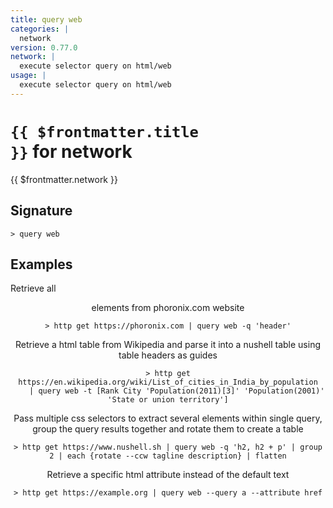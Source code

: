 ```yaml
---
title: query web
categories: |
  network
version: 0.77.0
network: |
  execute selector query on html/web
usage: |
  execute selector query on html/web
---
```


# <code>{{ $frontmatter.title }}</code> for network

<div class='command-title'>{{ $frontmatter.network }}</div>

## Signature

```> query web ```

## Examples

Retrieve all <header> elements from phoronix.com website
```shell
> http get https://phoronix.com | query web -q 'header'

```

Retrieve a html table from Wikipedia and parse it into a nushell table using table headers as guides
```shell
> http get https://en.wikipedia.org/wiki/List_of_cities_in_India_by_population
    | query web -t [Rank City 'Population(2011)[3]' 'Population(2001)' 'State or union territory']

```

Pass multiple css selectors to extract several elements within single query, group the query results together and rotate them to create a table
```shell
> http get https://www.nushell.sh | query web -q 'h2, h2 + p' | group 2 | each {rotate --ccw tagline description} | flatten

```

Retrieve a specific html attribute instead of the default text
```shell
> http get https://example.org | query web --query a --attribute href

```
